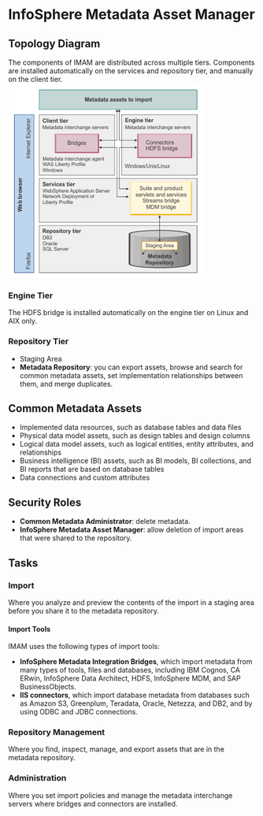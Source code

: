 # InfoSphere Metadata Asset Manager
## Topology Diagram
The components of IMAM are distributed across multiple tiers. Components are installed automatically on the services and repository tier, and manually on the client tier.  
![Alt text](/IMAM_topology_and_import_flow.PNG?raw=true "IMAM Topology and Import Flow")

### Engine Tier
The HDFS bridge is installed automatically on the engine tier on Linux and AIX only. 

### Repository Tier
* Staging Area
* **Metadata Repository**: you can export assets, browse and search for common metadata assets, set implementation relationships between them, and merge duplicates. 

## Common Metadata Assets
* Implemented data resources, such as database tables and data files
* Physical data model assets, such as design tables and design columns
* Logical data model assets, such as logical entities, entity attributes, and relationships
* Business intelligence (BI) assets, such as BI models, BI collections, and BI reports that are based on database tables
* Data connections and custom attributes

## Security Roles
* **Common Metadata Administrator**: delete metadata. 
* **InfoSphere Metadata Asset Manager**: allow deletion of import areas that were shared to the repository. 

## Tasks 
### Import 
Where you analyze and preview the contents of the import in a staging area before you share it to the metadata repository. 
#### Import Tools
IMAM uses the following types of import tools:
* **InfoSphere Metadata Integration Bridges**, which import metadata from many types of tools, files and databases, including IBM Cognos, CA ERwin, InfoSphere Data Architect, HDFS, InfoSphere MDM, and SAP BusinessObjects. 
* **IIS connectors**, which import database metadata from databases such as Amazon S3, Greenplum, Teradata, Oracle, Netezza, and DB2, and by using ODBC and JDBC connections. 

### Repository Management
Where you find, inspect, manage, and export assets that are in the metadata repository. 

### Administration
Where you set import policies and manage the metadata interchange servers where bridges and connectors are installed. 
